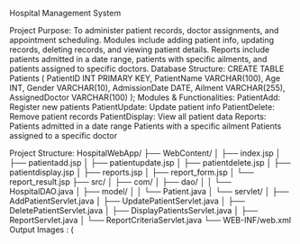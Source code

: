 Hospital Management System

Project Purpose:
To administer patient records, doctor assignments, and appointment scheduling. Modules include
adding patient info, updating records, deleting records, and viewing patient details. Reports include
patients admitted in a date range, patients with specific ailments, and patients assigned to specific
doctors.
Database Structure:
CREATE TABLE Patients (
PatientID INT PRIMARY KEY,
PatientName VARCHAR(100),
Age INT,
Gender VARCHAR(10),
AdmissionDate DATE,
Ailment VARCHAR(255),
AssignedDoctor VARCHAR(100)
);
Modules & Functionalities:
PatientAdd: Register new patients
PatientUpdate: Update patient info
PatientDelete: Remove patient records
PatientDisplay: View all patient data
Reports:
Patients admitted in a date range
Patients with a specific ailment
Patients assigned to a specific doctor

Project Structure:
HospitalWebApp/
├── WebContent/
│ ├── index.jsp
│ ├── patientadd.jsp
│ ├── patientupdate.jsp
│ ├── patientdelete.jsp
│ ├── patientdisplay.jsp
│ ├── reports.jsp
│ ├── report_form.jsp
│ └── report_result.jsp
├── src/
│ ├── com/
│ ├── dao/
│ │ └── HospitalDAO.java
│ ├── model/
│ │ └── Patient.java
│ └── servlet/
│ ├── AddPatientServlet.java
│ ├── UpdatePatientServlet.java
│ ├── DeletePatientServlet.java
│ ├── DisplayPatientsServlet.java
│ ├── ReportServlet.java
│ └── ReportCriteriaServlet.java
└── WEB-INF/web.xml
Output Images : (
